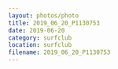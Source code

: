 ```yaml
---
layout: photos/photo
title: 2019_06_20_P1130753
date: 2019-06-20
category: surfclub
location: surfclub
filename: 2019_06_20_P1130753
---
```

